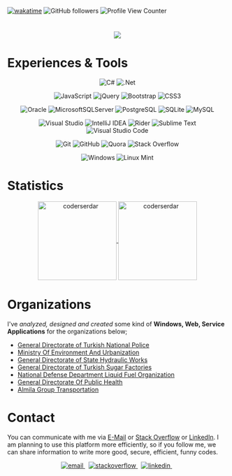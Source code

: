 [![wakatime](https://wakatime.com/badge/user/5e5e2302-4feb-4aa0-be3d-f976ea06173d.svg)](https://wakatime.com/@5e5e2302-4feb-4aa0-be3d-f976ea06173d) ![GitHub followers](https://img.shields.io/github/followers/coderserdar?style=social) ![Profile View Counter](https://komarev.com/ghpvc/?username=coderserdar)
<!-- <a href="https://stackoverflow.com/users/17190208/serdar-gul" target="_blank">
<img alt="StackOverflow"
src="https://stackoverflow-badge.vercel.app/?userID=17190208" />
</a> -->

<h1 align="center">
  <a href="https://git.io/typing-svg">
    <img src="https://readme-typing-svg.herokuapp.com/?lines=Hi+everybody,+👋👋;I+am+Serdar&center=true&size=25">
  </a>
</h1>

# Experiences & Tools

<div align="center">

![C#](https://img.shields.io/badge/c%23-%23239120.svg?style=social&logo=c-sharp&logoColor=red) ![.Net](https://img.shields.io/badge/.NET-5C2D91?style=social&logo=.net&logoColor=red) 

![JavaScript](https://img.shields.io/badge/javascript-%23323330.svg?style=social&logo=javascript&logoColor=red) ![jQuery](https://img.shields.io/badge/jquery-%230769AD.svg?style=social&logo=jquery&logoColor=red) ![Bootstrap](https://img.shields.io/badge/bootstrap-%23563D7C.svg?style=social&logo=bootstrap&logoColor=red) ![CSS3](https://img.shields.io/badge/css3-%231572B6.svg?style=social&logo=css3&logoColor=red) 

![Oracle](https://img.shields.io/badge/Oracle-F80000?style=social&logo=oracle&logoColor=red) 
![MicrosoftSQLServer](https://img.shields.io/badge/Microsoft%20SQL%20Server-CC2927?style=social&logo=microsoft%20sql%20server&logoColor=red) ![PostgreSQL](https://img.shields.io/badge/postgresql-%23316192.svg?style=social&logo=postgresql&logoColor=red) ![SQLite](https://img.shields.io/badge/sqlite-%2307405e.svg?style=social&logo=sqlite&logoColor=red) ![MySQL](https://img.shields.io/badge/mysql-%2300f.svg?style=social&logo=mysql&logoColor=red)

![Visual Studio](https://img.shields.io/badge/Visual%20Studio-5C2D91.svg?style=social&logo=visual-studio&logoColor=red) ![IntelliJ IDEA](https://img.shields.io/badge/IntelliJIDEA-000000.svg?style=social&logo=intellij-idea&logoColor=red) ![Rider](https://img.shields.io/badge/Rider-000000.svg?style=social&logo=Rider&logoColor=red&color=black&labelColor=crimson) ![Sublime Text](https://img.shields.io/badge/sublime_text-%23575757.svg?style=social&logo=sublime-text&logoColor=red) ![Visual Studio Code](https://img.shields.io/badge/Visual%20Studio%20Code-0078d7.svg?style=social&logo=visual-studio-code&logoColor=red)

![Git](https://img.shields.io/badge/git-%23F05033.svg?style=social&logo=git&logoColor=red) ![GitHub](https://img.shields.io/badge/github-%23121011.svg?style=social&logo=github&logoColor=red) ![Quora](https://img.shields.io/badge/Quora-%23B92B27.svg?style=social&logo=Quora&logoColor=red) ![Stack Overflow](https://img.shields.io/badge/-Stackoverflow-FE7A16?style=social&logo=stack-overflow&logoColor=red)

![Windows](https://img.shields.io/badge/Windows-0078D6?style=social&logo=windows&logoColor=red) ![Linux Mint](https://img.shields.io/badge/Linux%20Mint-87CF3E?style=social&logo=Linux%20Mint&logoColor=red)

</div>

# Statistics

<p align="center">
	<a href="https://github.com/coderserdar">
		  <img height="180em" align="center" src="https://github-readme-stats.vercel.app/api?username=coderserdar&show_icons=true&locale=en&theme=dark&include_all_commits=true&count_private=true" alt="coderserdar"/>
		  <img height="180em" align="center" src="https://github-readme-stats.vercel.app/api/top-langs?username=coderserdar&show_icons=true&locale=en&layout=compact&langs_count=8&theme=dark" alt="coderserdar"/>
	</a>
</p>

# Organizations

I've *analyzed, designed and created* some kind of **Windows, Web, Service Applications** for the organizations below;

- [General Directorate of Turkish National Police](https://www.egm.gov.tr/)
- [Ministry Of Environment And Urbanization](https://csb.gov.tr/)
- [General Directorate of State Hydraulic Works](https://www.dsi.gov.tr/)
- [General Directorate of Turkish Sugar Factories](https://www.turkseker.gov.tr/)
- [National Defense Department Liquid Fuel Organization](https://www.ant.gov.tr/)
- [General Directorate Of Public Health](https://hsgm.saglik.gov.tr/tr/)
- [Almila Group Transportation](https://www.almilagrup.com.tr/)
   
# Contact

You can communicate with me via 
[E-Mail](mailto:serdargul@outlook.com) or [Stack Overflow](https://stackoverflow.com/users/17190208/serdar-gul) or [LinkedIn](https://www.linkedin.com/in/serdar-g%C3%BCl-ba5352126/). I am planning to use this platform more efficiently, so if you follow me, we can share information to write more good, secure, efficient, funny codes.

<p align="center">

<a href="mailto:serdargul@outlook.com" target="_blank">
<img src=https://img.shields.io/badge/Microsoft_Outlook-0078D4?style=for-the-badge&logo=microsoft-outlook&logoColor=white alt=email style="margin-bottom: 5px;" />
</a> &nbsp;
  
<a href="https://stackoverflow.com/users/17190208/serdar-gul" target="_blank">
<img src=https://img.shields.io/badge/-Stackoverflow-FE7A16?style=for-the-badge&logo=stack-overflow&logoColor=white alt=stackoverflow style="margin-bottom: 5px;" />
</a> &nbsp;

<a href="https://www.linkedin.com/in/serdar-g%C3%BCl-ba5352126/" target="_blank">
<img src=https://img.shields.io/badge/linkedin-%230077B5.svg?style=for-the-badge&logo=linkedin&logoColor=white alt=linkedin style="margin-bottom: 5px;" />
</a> &nbsp;

</p>
